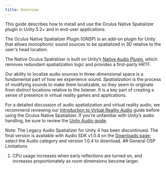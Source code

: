 ```yaml
---
title: Overview
---
```

This guide describes how to install and use the Oculus Native Spatializer plugin in Unity 5.2+ and in end-user applications.

The Oculus Native Spatializer Plugin (ONSP) is an add-on plugin for Unity that allows monophonic sound sources to be spatialized in 3D relative to the user's head location. 

The Native Oculus Spatializer is built on Unity’s [Native Audio Plugin](http://docs.unity3d.com/Manual/AudioMixerNativeAudioPlugin.html), which removes redundant spatialization logic and provides a first-party HRTF. 

Our ability to localize audio sources in three-dimensional space is a fundamental part of how we experience sound. *Spatialization* is the process of modifying sounds to make them localizable, so they seem to originate from distinct locations relative to the listener. It is a key part of creating a sense of presence in virtual reality games and applications.

For a detailed discussion of audio spatialization and virtual reality audio, we recommend reviewing our [Introduction to Virtual Reality Audio](/documentation/audiosdk/latest/concepts/book-audio-intro/ "Welcome to audio development for virtual reality!") guide before using the Oculus Native Spatializer. If you’re unfamiliar with Unity’s audio handling, be sure to review the [Unity Audio guide](http://docs.unity3d.com/Manual/Audio.html).

Note: The Legacy Audio Spatializer for Unity 4 has been discontinued. The final version is available with Audio SDK v1.0.4 on the [Downloads page](/downloads/); select the Audio category and version 1.0.4 to download. ## General OSP Limitations

1. CPU usage increases when early reflections are turned on, and increases proportionately as room dimensions become larger.
